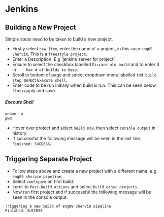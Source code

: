 # Jenkins

## Building a New Project

Simple steps need to be taken to build a new project. 

- Firstly select `new Item`, enter the name of a project, in this case `eng89 Shervin`. This is a `freestyle project`.
- Enter a Description. E.g 'jenkins server for project'.
- Ensure to select the checkbox labelled `Discard old build` and to enter 3 in `	Max # of builds to keep`.
- Scroll to bottom of page and select dropdown menu labelled `Add build step`, select `Execute shell`.
- Enter code to be run initially when build is run. This can be seen below. Then apply and save.
##### Execute Shell
```python
uname -a
pwd
```
- Hover over project and select `build now`, then select `console output` in history. 
- If successful the following message will be seen in the last line. `Finished: SUCCESS`.

## Triggering Separate Project
- Follow steps above and create a new project with a different name. e.g `eng89 shervin pipeline`.
- Select `configure` on first build.
- scroll to `Post-Build Actions` and select `Build other projects`.
- Now run first project and if successful the following message will be seen in the console output.
```python
Triggering a new build of eng89 Shervin pipeline
Finished: SUCCESS
```


